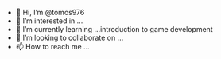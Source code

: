 - 👋 Hi, I’m @tomos976
- 👀 I’m interested in ...
- 🌱 I’m currently learning ...introduction to game development
- 💞️ I’m looking to collaborate on ...
- 📫 How to reach me ...

<!---
tomos976/tomos976 is a ✨ special ✨ repository because its `README.md` (this file) appears on your GitHub profile.
You can click the Preview link to take a look at your changes.
--->
